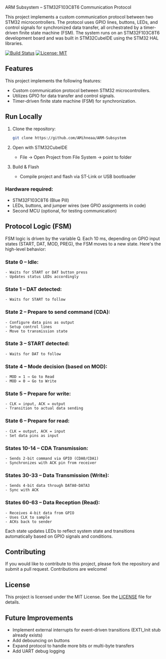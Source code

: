ARM Subsystem – STM32F103C8T6 Communication Protocol

This project implements a custom communication protocol between two STM32 microcontrollers. The protocol uses GPIO lines, buttons, LEDs, and control signals for synchronized data transfer, all orchestrated by a timer-driven finite state machine (FSM). The system runs on an STM32F103C8T6 development board and was built in STM32CubeIDE using the STM32 HAL libraries.

[![Build Status](https://img.shields.io/badge/build-passing-brightgreen)](https://github.com/AMihneaa/ARM-Subsystem/actions) [![License: MIT](https://img.shields.io/badge/license-MIT-blue.svg)](https://opensource.org/licenses/MIT)

## Features

This project implements the following features:
- Custom communication protocol between STM32 microcontrollers.
- Utilizes GPIO for data transfer and control signals.
- Timer-driven finite state machine (FSM) for synchronization.

## Run Locally

1. Clone the repository:
   ```bash
   git clone https://github.com/AMihneaa/ARM-Subsystem
   ```

2. Open with STM32CubeIDE
   - File → Open Project from File System → point to folder

3. Build & Flash
   - Compile project and flash via ST-Link or USB bootloader

### Hardware required:
- STM32F103C8T6 (Blue Pill)
- LEDs, buttons, and jumper wires (see GPIO assignments in code)
- Second MCU (optional, for testing communication)

## Protocol Logic (FSM)

FSM logic is driven by the variable Q. Each 10 ms, depending on GPIO input states (START, DAT, MOD, PREG), the FSM moves to a new state. Here's the high-level behavior:

### State 0 – Idle:
    - Waits for START or DAT button press
    - Updates status LEDs accordingly

### State 1 – DAT detected:
    - Waits for START to follow

### State 2 – Prepare to send command (CDA):
    - Configure data pins as output
    - Setup control lines
    - Move to transmission state

### State 3 – START detected:
    - Waits for DAT to follow

### State 4 – Mode decision (based on MOD):
    - MOD = 1 → Go to Read
    - MOD = 0 → Go to Write

### State 5 – Prepare for write:
    - CLK = input, ACK = output
    - Transition to actual data sending

### State 6 – Prepare for read:
    - CLK = output, ACK = input
    - Set data pins as input

### States 10-14 – CDA Transmission:
    - Sends 2-bit command via GPIO (CDA0/CDA1)
    - Synchronizes with ACK pin from receiver

### States 30-33 – Data Transmission (Write):
    - Sends 4-bit data through DATA0-DATA3
    - Sync with ACK

### States 60-63 – Data Reception (Read):
    - Receives 4-bit data from GPIO
    - Uses CLK to sample
    - ACKs back to sender

Each state updates LEDs to reflect system state and transitions automatically based on GPIO signals and conditions.

## Contributing

If you would like to contribute to this project, please fork the repository and submit a pull request. Contributions are welcome!

## License

This project is licensed under the MIT License. See the [LICENSE](LICENSE) file for details.

## Future Improvements

- Implement external interrupts for event-driven transitions (EXTI_Init stub already exists)
- Add debouncing on buttons
- Expand protocol to handle more bits or multi-byte transfers
- Add UART debug logging
